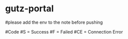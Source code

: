 # gutz-portal

#please add the env to the note before pushing

#Code
#S = Success
#F = Failed
#CE = Connection Error
